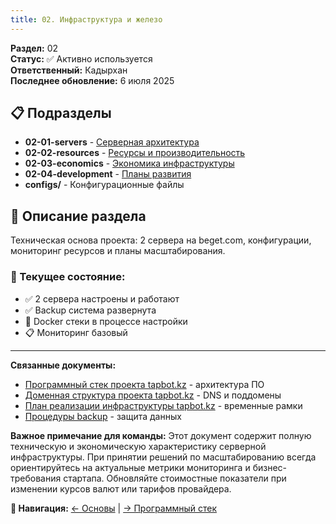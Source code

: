 ```yaml
---
title: 02. Инфраструктура и железо
---
```


**Раздел:** 02  
**Статус:** ✅ Активно используется  
**Ответственный:** Кадырхан  
**Последнее обновление:** 6 июля 2025

## 📋 Подразделы
- **02-01-servers** - [Серверная архитектура](./02-01-servers/README.md)
- **02-02-resources** - [Ресурсы и производительность](./02-02-resources/README.md)
- **02-03-economics** - [Экономика инфраструктуры](./02-03-economics/README.md)
- **02-04-development** - [Планы развития](./02-04-development/README.md)
- **configs/** - Конфигурационные файлы

## 📖 Описание раздела
Техническая основа проекта: 2 сервера на beget.com, конфигурации, мониторинг ресурсов и планы масштабирования.

### 🎯 Текущее состояние:
- ✅ 2 сервера настроены и работают
- ✅ Backup система развернута
- 🔄 Docker стеки в процессе настройки
- 📋 Мониторинг базовый

---

**Связанные документы:**
- [Программный стек проекта tapbot.kz](../03-software-stack/README.md) - архитектура ПО
- [Доменная структура проекта tapbot.kz](../04-network-architecture/domains.md) - DNS и поддомены
- [План реализации инфраструктуры tapbot.kz](../08-planning/README.md) - временные рамки
- [Процедуры backup](../06-operations/backup-procedures.md) - защита данных

**Важное примечание для команды:** Этот документ содержит полную техническую и экономическую характеристику серверной инфраструктуры. При принятии решений по масштабированию всегда ориентируйтесь на актуальные метрики мониторинга и бизнес-требования стартапа. Обновляйте стоимостные показатели при изменении курсов валют или тарифов провайдера.

**📍 Навигация:** [← Основы](../01-project-foundation/README.md) | [→ Программный стек](../03-software-stack/README.md)